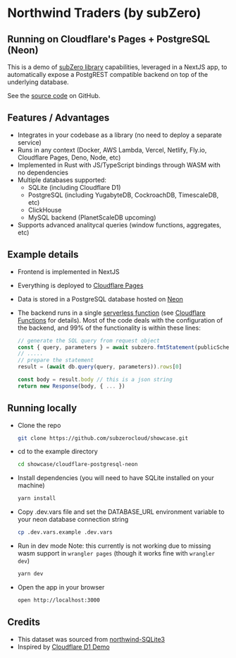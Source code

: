 # Northwind Traders (by subZero)
## Running on Cloudflare&apos;s Pages + PostgreSQL (Neon)
This is a demo of [subZero library](https://www.npmjs.com/package/@subzerocloud/web) capabilities, leveraged in a NextJS app, to automatically expose a PostgREST compatible backend on top of the underlying database. 

See the [source code](https://github.com/subzerocloud/showcase/tree/main/cloudflare-postgresql-neon) on GitHub.



## Features / Advantages
- Integrates in your codebase as a library (no need to deploy a separate service) 
- Runs in any context (Docker, AWS Lambda, Vercel, Netlify, Fly.io, Cloudflare Pages, Deno, Node, etc)
- Implemented in Rust with JS/TypeScript bindings through WASM with no dependencies
- Multiple databases supported:
    - SQLite (including Cloudflare D1)
    - PostgreSQL (including YugabyteDB, CockroachDB, TimescaleDB, etc)
    - ClickHouse
    - MySQL backend (PlanetScaleDB upcoming)
- Supports advanced analitycal queries (window functions, aggregates, etc)

## Example details
- Frontend is implemented in NextJS
- Everything is deployed to [Cloudflare Pages](https://pages.cloudflare.com/)
- Data is stored in a PostgreSQL database hosted on [Neon](https://neon.tech/)
 
- The backend runs in a single [serverless function](https://github.com/subzerocloud/showcase/blob/main/cloudflare-postgresql-neon/functions/api/%5B%5Bpath%5D%5D.ts) (see [Cloudflare Functions](https://developers.cloudflare.com/pages/platform/functions/) for details). 
    Most of the code deals with the configuration of the backend, and 99% of the functionality is within these lines:
    ```typescript
    // generate the SQL query from request object
    const { query, parameters } = await subzero.fmtStatement(publicSchema, `${urlPrefix}/`, role, req, queryEnv)
    // .....
    // prepare the statement
    result = (await db.query(query, parameters)).rows[0]

    const body = result.body // this is a json string
    return new Response(body, { ... })
    ```

## Running locally
- Clone the repo
    ```bash
    git clone https://github.com/subzerocloud/showcase.git
    ```
 - cd to the example directory
    ```bash
    cd showcase/cloudflare-postgresql-neon
    ```
- Install dependencies (you will need to have SQLite installed on your machine)
    ```bash
    yarn install
    ```
- Copy .dev.vars file and set the DATABASE_URL environment variable to your neon database connection string
    ```bash
    cp .dev.vars.example .dev.vars
    ```
- Run in dev mode
  Note: this currently is not working due to missing wasm support in `wrangler pages` (though it works fine with `wrangler dev`)
    ```bash
    yarn dev
    ```
- Open the app in your browser
    ```bash
    open http://localhost:3000
    ```


## Credits
- This dataset was sourced from [northwind-SQLite3](https://github.com/jpwhite3/northwind-SQLite3)
- Inspired by [Cloudflare D1 Demo](https://northwind.d1sql.com/)
